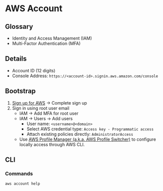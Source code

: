 # AWS Account

## Glossary

- Identity and Access Management (IAM)
- Multi-Factor Authentication (MFA)

## Details

- Account ID (12 digits)
- Console Address: `https://<account-id>.signin.aws.amazon.com/console`

## Bootstrap

1. [Sign up for AWS](https://portal.aws.amazon.com/billing/signup) -> Complete sign up
2. Sign in using root user email
   - IAM -> Add MFA for root user
   - IAM -> Users -> Add users
     - User name: `<username>@<domain>`
     - Select AWS credential type: `Access key - Programmatic access`
     - Attach existing policies directly: `AdministratorAccess`
   - Use [AWS Profile Manager (a.k.a. AWS Profile Switcher)](/aws-profile-manager.md) to configure locally access through AWS CLI.

## CLI

### Commands

```sh
aws account help
```
